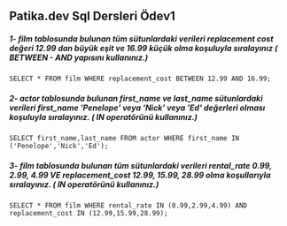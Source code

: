 ## Patika.dev Sql Dersleri Ödev1

##### 1- film tablosunda bulunan tüm sütunlardaki verileri replacement cost değeri 12.99 dan büyük eşit ve 16.99 küçük olma koşuluyla sıralayınız ( BETWEEN - AND yapısını kullanınız.)
``` SELECT * FROM film WHERE replacement_cost BETWEEN 12.99 AND 16.99; ```

##### 2- actor tablosunda bulunan first_name ve last_name sütunlardaki verileri first_name 'Penelope' veya 'Nick' veya 'Ed' değerleri olması koşuluyla sıralayınız. ( IN operatörünü kullanınız.)
``` SELECT first_name,last_name FROM actor WHERE first_name IN ('Penelope','Nick','Ed'); ```

##### 3- film tablosunda bulunan tüm sütunlardaki verileri rental_rate 0.99, 2.99, 4.99 VE replacement_cost 12.99, 15.99, 28.99 olma koşullarıyla sıralayınız. ( IN operatörünü kullanınız.)
``` SELECT * FROM film WHERE rental_rate IN (0.99,2.99,4.99) AND replacement_cost IN (12.99,15.99,28.99); ```
